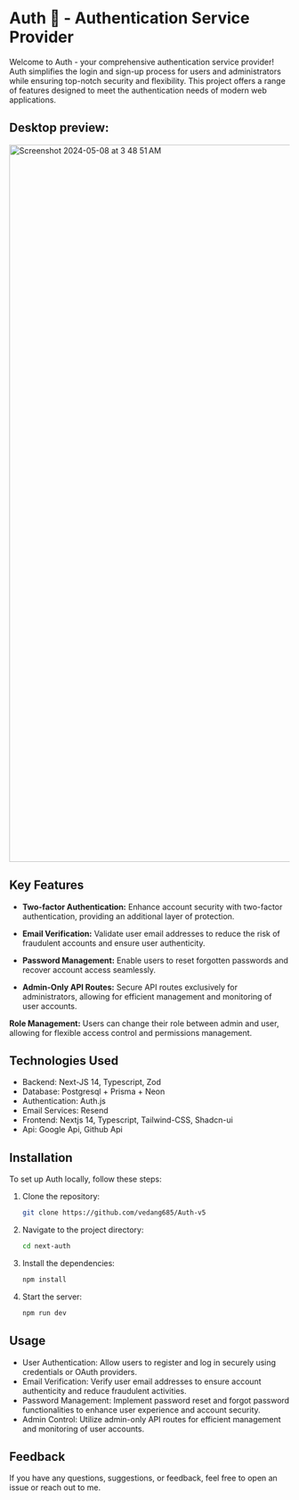 # Auth 🔐 - Authentication Service Provider

Welcome to Auth - your comprehensive authentication service provider! Auth simplifies the login and sign-up process for users and administrators while ensuring top-notch security and flexibility. This project offers a range of features designed to meet the authentication needs of modern web applications.

## Desktop preview:
<img width="1286" alt="Screenshot 2024-05-08 at 3 48 51 AM" src="https://github.com/vedang685/Auth-v5/assets/93223467/1d86a13f-4fde-4759-9a23-603f2ea423cf">

## Key Features

- **Two-factor Authentication:** Enhance account security with two-factor authentication, providing an additional layer of protection.
  
- **Email Verification:** Validate user email addresses to reduce the risk of fraudulent accounts and ensure user authenticity.
  
- **Password Management:** Enable users to reset forgotten passwords and recover account access seamlessly.

- **Admin-Only API Routes:** Secure API routes exclusively for administrators, allowing for efficient management and monitoring of user accounts.

**Role Management:** Users can change their role between admin and user, allowing for flexible access control and permissions management.

## Technologies Used

- Backend: Next-JS 14, Typescript, Zod
- Database: Postgresql + Prisma + Neon 
- Authentication: Auth.js
- Email Services: Resend
- Frontend: Nextjs 14, Typescript, Tailwind-CSS, Shadcn-ui
- Api: Google Api, Github Api

## Installation

To set up Auth locally, follow these steps:

1. Clone the repository:

   ```bash
   git clone https://github.com/vedang685/Auth-v5

2. Navigate to the project directory:

   ```bash
   cd next-auth

3. Install the dependencies:

   ```bash
   npm install

4. Start the server:

   ```bash
   npm run dev

## Usage

- User Authentication: Allow users to register and log in securely using credentials or OAuth providers.
- Email Verification: Verify user email addresses to ensure account authenticity and reduce fraudulent activities.
- Password Management: Implement password reset and forgot password functionalities to enhance user experience and account security.
- Admin Control: Utilize admin-only API routes for efficient management and monitoring of user accounts.

## Feedback
If you have any questions, suggestions, or feedback, feel free to open an issue or reach out to me.
